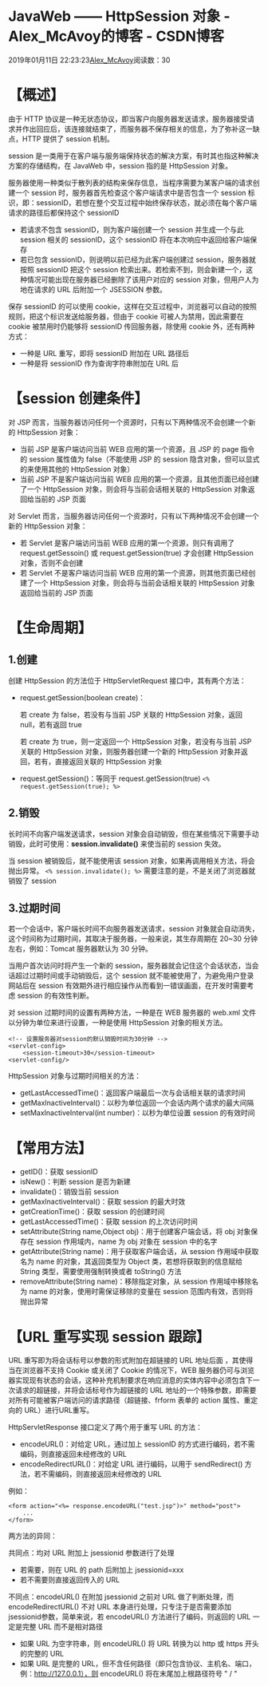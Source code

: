 # JavaWeb —— HttpSession 对象 - Alex_McAvoy的博客 - CSDN博客





2019年01月11日 22:23:23[Alex_McAvoy](https://me.csdn.net/u011815404)阅读数：30








# 【概述】

由于 HTTP 协议是一种无状态协议，即当客户向服务器发送请求，服务器接受请求并作出回应后，该连接就结束了，而服务器不保存相关的信息，为了弥补这一缺点，HTTP 提供了 session 机制。

session 是一类用于在客户端与服务端保持状态的解决方案，有时其也指这种解决方案的存储结构，在 JavaWeb 中，session 指的是 HttpSession 对象。

服务器使用一种类似于散列表的结构来保存信息，当程序需要为某客户端的请求创建一个 session 时，服务器首先检查这个客户端请求中是否包含一个 session 标识，即：sessionID，若想在整个交互过程中始终保存状态，就必须在每个客户端请求的路径后都保持这个 sessionID
- 若请求不包含 sessionID，则为客户端创建一个 session 并生成一个与此 session 相关的 sessionID，这个 sessionID 将在本次响应中返回给客户端保存
- 若已包含 sessionID，则说明以前已经为此客户端创建过 session，服务器就按照 sessionID 把这个 session 检索出来。若检索不到，则会新建一个，这种情况可能出现在服务器已经删除了该用户对应的 session 对象，但用户人为地在请求的 URL 后附加一个 JSESSION 参数。

保存 sessionID 的可以使用 cookie，这样在交互过程中，浏览器可以自动的按照规则，把这个标识发送给服务器，但由于 cookie 可被人为禁用，因此需要在 cookie 被禁用时仍能够将 sessionID 传回服务器，除使用 cookie 外，还有两种方式：
- 一种是 URL 重写，即将 sessionID 附加在 URL 路径后
- 一种是将 sessionID 作为查询字符串附加在 URL 后

# 【session 创建条件】

对 JSP 而言，当服务器访问任何一个资源时，只有以下两种情况不会创建一个新的 HttpSession 对象：
- 当前 JSP 是客户端访问当前 WEB 应用的第一个资源，且 JSP 的 page 指令的 session 属性值为 false（不能使用 JSP 的 session 隐含对象，但可以显式的来使用其他的 HttpSession 对象）
- 当前 JSP 不是客户端访问当前 WEB 应用的第一个资源，且其他页面已经创建了一个 HttpSession 对象，则会将与当前会话相关联的 HttpSession 对象返回给当前的 JSP 页面

对 Servlet 而言，当服务器访问任何一个资源时，只有以下两种情况不会创建一个新的 HttpSession 对象：
- 若 Servlet 是客户端访问当前 WEB 应用的第一个资源，则只有调用了 request.getSessoin() 或 request.getSession(true) 才会创建 HttpSession 对象，否则不会创建
- 若 Servlet 不是客户端访问当前 WEB 应用的第一个资源，则其他页面已经创建了一个 HttpSession 对象，则会将与当前会话相关联的 HttpSession 对象返回给当前的 JSP 页面

# 【生命周期】

## 1.创建

创建 HttpSession 的方法位于 HttpServletRequest 接口中，其有两个方法：
- request.getSession(boolean create)：

	若 create 为 false，若没有与当前 JSP 关联的 HttpSession 对象，返回 null，若有返回 true

	若 create 为 true，则一定返回一个 HttpSession 对象，若没有与当前 JSP 关联的 HttpSession 对象，则服务器创建一个新的 HttpSession 对象并返回，若有，直接返回关联的 HttpSession 对象
- request.getSession()：等同于 request.getSession(true)
`<% request.getSession(true); %>`
## 2.销毁

长时间不向客户端发送请求，session 对象会自动销毁，但在某些情况下需要手动销毁，此时可使用：**session.invalidate()** 来使当前的 session 失效。

当 session 被销毁后，就不能使用该 session 对象，如果再调用相关方法，将会抛出异常。
`<% session.invalidate(); %>`
需要注意的是，不是关闭了浏览器就销毁了 session

## 3.过期时间

若一个会话中，客户端长时间不向服务器发送请求，session 对象就会自动消失，这个时间称为过期时间，其取决于服务器，一般来说，其生存周期在 20~30 分钟左右，例如：Tomcat 服务器默认为 30 分钟。

当用户首次访问时将产生一个新的 session，服务器就会记住这个会话状态，当会话超过过期时间或手动销毁后，这个 session 就不能被使用了，为避免用户登录网站后在 session 有效期外进行相应操作从而看到一错误画面，在开发时需要考虑 session 的有效性判断。

对 session 过期时间的设置有两种方法，一种是在 WEB 服务器的 web.xml 文件以分钟为单位来进行设置，一种是使用 HttpSession 对象的相关方法。

```
<!-- 设置服务器对session的默认销毁时间为30分钟 -->
<servlet-config>
    <session-timeout>30</session-timeout>
<servlet-config/>
```

HttpSession 对象与过期时间相关的方法：
- getLastAccessedTime()：返回客户端最后一次与会话相关联的请求时间
- getMaxInactiveInterval()：以秒为单位返回一个会话内两个请求的最大间隔
- setMaxInactiveInterval(int number)：以秒为单位设置 session 的有效时间

# 【常用方法】
- getID()：获取 sessionID
- isNew()：判断 session 是否为新建
- invalidate()：销毁当前 session
- getMaxInactiveInterval()：获取 session 的最大时效
- getCreationTime()：获取 session 的创建时间
- getLastAccessedTime()：获取 session 的上次访问时间
- setAttribute(String name,Object obj)：用于创建客户端会话，将 obj 对象保存在 session 作用域内，name 为 obj 对象在 session 中的名字
- getAttribute(String name)：用于获取客户端会话，从 session 作用域中获取名为 name 的对象，其返回类型为 Object 类，若想将获取到的信息赋给 String 类型，需要使用强制转换或者 toString() 方法
- removeAttribute(String name)：移除指定对象，从 session 作用域中移除名为 name 的对象，使用时需保证移除的变量在 session 范围内有效，否则将抛出异常

# 【URL 重写实现 session 跟踪】

URL 重写即为将会话标号以参数的形式附加在超链接的 URL 地址后面 ，其使得当在浏览器不支持 Cookie 或关闭了 Cookie 的情况下，WEB 服务器仍可与浏览器实现现有状态的会话，这种补充机制要求在响应消息的实体内容中必须包含下一次请求的超链接，并将会话标号作为超链接的 URL 地址的一个特殊参数，即需要对所有可能被客户端访问的请求路径（超链接、frform 表单的 action 属性、重定向的 URL）进行URL重写。

HttpServletResponse 接口定义了两个用于重写 URL 的方法：
- encodeURL()：对给定 URL，通过加上 sessionID 的方式进行编码，若不需编码，则直接返回未经修改的 URL
- encodeRedirectURL()：对给定 URL 进行编码，以用于 sendRedirect() 方法，若不需编码，则直接返回未经修改的 URL

例如：

```
<form action="<%= response.encodeURL("test.jsp")>" method="post">
    ...
</form>
```

两方法的异同：

共同点：均对 URL 附加上 jsessionid 参数进行了处理
- 若需要，则在 URL 的 path 后附加上 jsessionid=xxx
- 若不需要则直接返回传入的 URL

不同点：encodeURL() 在附加 jsessionid 之前对 URL 做了判断处理，而 encodeRedirectURL() 不对 URL 本身进行处理，只专注于是否需要添加 jsessionid参数，简单来说，若 encodeURL() 方法进行了编码，则返回的 URL 一定是完整 URL 而不是相对路径
- 如果 URL 为空字符串，则 encodeURL() 将 URL 转换为以 http 或 https 开头的完整的 URL
- 如果 URL 是完整的 URL，但不含任何路径（即只包含协议、主机名、端口，例：http://127.0.0.1），则 encodeURL() 将在末尾加上根路径符号 " / "



